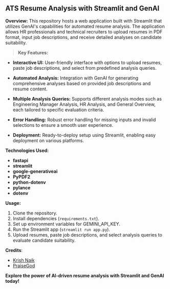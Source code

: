 ## ATS Resume Analysis with Streamlit and GenAI

**Overview:**
This repository hosts a web application built with Streamlit that utilizes GenAI's capabilities for automated resume analysis. The application allows HR professionals and technical recruiters to upload resumes in PDF format, input job descriptions, and receive detailed analyses on candidate suitability.

> **Key Features:**
- **Interactive UI:** User-friendly interface with options to upload resumes, paste job descriptions, and select from predefined analysis queries.
  
- **Automated Analysis:** Integration with GenAI for generating comprehensive analyses based on provided job descriptions and resume content.
  
- **Multiple Analysis Queries:** Supports different analysis modes such as Engineering Manager Analysis, HR Analysis, and General Overview, each tailored to specific evaluation criteria.

- **Error Handling:** Robust error handling for missing inputs and invalid selections to ensure a smooth user experience.

- **Deployment:** Ready-to-deploy setup using Streamlit, enabling easy deployment on various platforms.

**Technologies Used:**
- **fastapi**
- **streamlit**
- **google-generativeai**
- **PyPDF2**
- **python-dotenv**
- **pylance**
- **dotenv**


**Usage:**
1. Clone the repository.
2. Install dependencies (`requirements.txt`).
3. Set up environment variables for GEMINI_API_KEY.
4. Run the Streamlit app (`streamlit run app.py`).
5. Upload resumes, paste job descriptions, and select analysis queries to evaluate candidate suitability.


**Credits**:
 - [Krish Naik](https://www.youtube.com/@krishnaik06)
 - [PraiseGod](https://www.linkedin.com/in/praizerema/)

**Explore the power of AI-driven resume analysis with Streamlit and GenAI today!**
